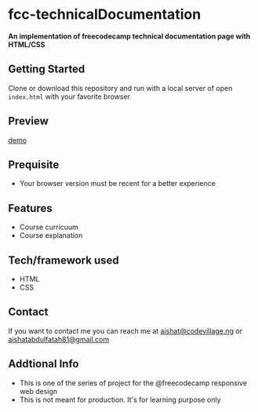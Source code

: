 # fcc-technicalDocumentation
**An implementation of freecodecamp technical documentation page with HTML/CSS**

## Getting Started
Clone or download this repository and run with a local server of open `index.html` with your favorite browser

## Preview
[demo](https://fcc-technicaldocumentation.netlify.app)
## Prequisite
- Your browser version must be recent for a better experience

## Features
- Course curricuum
-  Course explanation

## Tech/framework used
- HTML
- CSS


## Contact
If you want to contact me you can reach me at aishat@codevillage.ng or aishatabdulfatah81@gmail.com

## Addtional Info
- This is one of the series of project for the @freecodecamp responsive web design 
- This is not meant for production. It's for learning purpose only 

